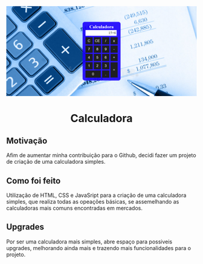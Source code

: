 <img src="assets/captura.png">
<center><h1>Calculadora</h1></center>

## Motivação
Afim de aumentar minha contribuição para o Github, decidi fazer um projeto de criação de uma calculadora simples.

## Como foi feito
Utilização de HTML, CSS e JavaSript para a criação de uma calculadora simples, que realiza todas as opeações básicas, se assemelhando as calculadoras mais comuns encontradas em mercados.

## Upgrades
Por ser uma calculadora mais simples, abre espaço para possiveis upgrades, melhorando ainda mais e trazendo mais funcionalidades para o projeto.